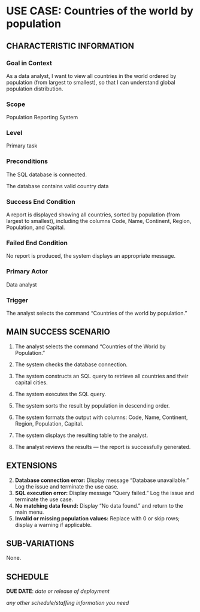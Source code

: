 # USE CASE: Countries of the world by population

## CHARACTERISTIC INFORMATION

### Goal in Context


As a data analyst, I want to view all countries in the world ordered by population (from largest to smallest), so that I can understand global population distribution.


### Scope

Population Reporting System

### Level

Primary task

### Preconditions

The SQL database is connected.

The database contains valid country data

### Success End Condition

A report is displayed showing all countries, sorted by population (from largest to smallest), including the columns Code, Name, Continent, Region, Population, and Capital.

### Failed End Condition

No report is produced, the system displays an appropriate message.

### Primary Actor

Data analyst

### Trigger

The analyst selects the command “Countries of the world by population.”

## MAIN SUCCESS SCENARIO

1. The analyst selects the command “Countries of the World by Population.”

2. The system checks the database connection.

3. The system constructs an SQL query to retrieve all countries and their capital cities.

4. The system executes the SQL query.

5. The system sorts the result by population in descending order.

6. The system formats the output with columns: Code, Name, Continent, Region, Population, Capital.

7. The system displays the resulting table to the analyst.

8. The analyst reviews the results — the report is successfully generated.

## EXTENSIONS

2. **Database connection error:** Display message “Database unavailable.” Log the issue and terminate the use case.
4. **SQL execution error:** Display message “Query failed.” Log the issue and terminate the use case.
6. **No matching data found:** Display “No data found.” and return to the main menu.
6. **Invalid or missing population values:** Replace with 0 or skip rows; display a warning if applicable.

## SUB-VARIATIONS

None.

## SCHEDULE

**DUE DATE**: *date or release of deployment*

*any other schedule/staffing information you need*